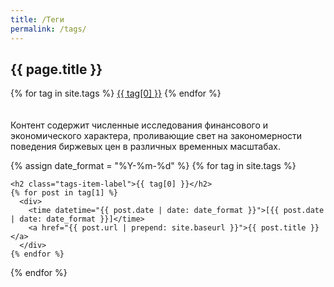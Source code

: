 ```yaml
---
title: /Теги
permalink: /tags/
---
```


<div class="tags">
  <div class="tags-header">
    <h2 class="tags-header-title">{{ page.title }}</h2>
    <div class="tags-header-line"></div>
  </div>
  <div class="tags-clouds">
    {% for tag in site.tags %}
      <a href="#{{ tag[0] }}">{{ tag[0] }}</a>
    {% endfor %}
  </div>
<br><br>
Контент содержит численные исследования финансового и экономического характера, проливающие свет на закономерности поведения биржевых цен в различных временных масштабах.


  {% assign date_format = "%Y-%m-%d" %}
  {% for tag in site.tags %}
  <div class="tags-item" id="{{ tag[0] }}">
    
    <h2 class="tags-item-label">{{ tag[0] }}</h2>
    {% for post in tag[1] %}
      <div>
        <time datetime="{{ post.date | date: date_format }}">[{{ post.date | date: date_format }}]</time>
        <a href="{{ post.url | prepend: site.baseurl }}">{{ post.title }}</a>
      </div>
    {% endfor %}
  </div>
  {% endfor %}
</div>
